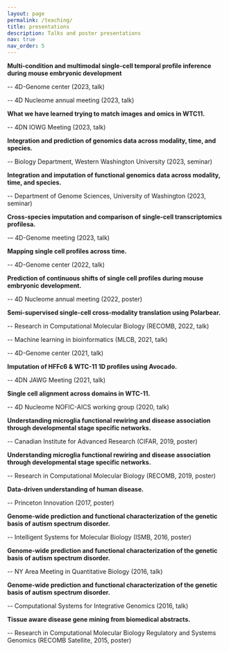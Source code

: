 ```yaml
---
layout: page
permalink: /teaching/
title: presentations
description: Talks and poster presentations
nav: true
nav_order: 5
---
```


**Multi-condition and multimodal single-cell temporal profile inference during mouse embryonic development**

  -- 4D-Genome center (2023, talk)

  -- 4D Nucleome annual meeting (2023, talk)


**What we have learned trying to match images and omics in WTC11.**

  -- 4DN IOWG Meeting (2023, talk)


**Integration and prediction of genomics data across modality, time, and species.**

  -- Biology Department, Western Washington University (2023, seminar)



**Integration and imputation of functional genomics data across modality, time, and species.**

  -- Department of Genome Sciences, University of Washington (2023, seminar)


**Cross-species imputation and comparison of single-cell transcriptomics profilesa.**

  -– 4D-Genome meeting (2023, talk)


**Mapping single cell profiles across time.**

  -- 4D-Genome center (2022, talk)


**Prediction of continuous shifts of single cell profiles during mouse embryonic development.**

  -- 4D Nucleome annual meeting (2022, poster)


**Semi-supervised single-cell cross-modality translation using Polarbear.**

  -- Research in Computational Molecular Biology (RECOMB, 2022, talk)

  -- Machine learning in bioinformatics (MLCB, 2021, talk)

  -- 4D-Genome center (2021, talk)


**Imputation of HFFc6 & WTC-11 1D profiles using Avocado.**

  -- 4DN JAWG Meeting (2021, talk)


**Single cell alignment across domains in WTC-11.**

  -- 4D Nucleome NOFIC-AICS working group (2020, talk)


**Understanding microglia functional rewiring and disease association through developmental stage specific networks.**

  -- Canadian Institute for Advanced Research (CIFAR, 2019, poster)


**Understanding microglia functional rewiring and disease association through developmental stage specific networks.**

  -- Research in Computational Molecular Biology (RECOMB, 2019, poster)


**Data-driven understanding of human disease.**

  -- Princeton Innovation (2017, poster)


**Genome-wide prediction and functional characterization of the genetic basis of autism spectrum disorder.**

  -- Intelligent Systems for Molecular Biology (ISMB, 2016, poster)


**Genome-wide prediction and functional characterization of the genetic basis of autism spectrum disorder.**

  -- NY Area Meeting in Quantitative Biology (2016, talk)


**Genome-wide prediction and functional characterization of the genetic basis of autism spectrum disorder.**

  -- Computational Systems for Integrative Genomics (2016, talk)


**Tissue aware disease gene mining from biomedical abstracts.**

  -- Research in Computational Molecular Biology Regulatory and Systems Genomics (RECOMB Satellite, 2015, poster)
